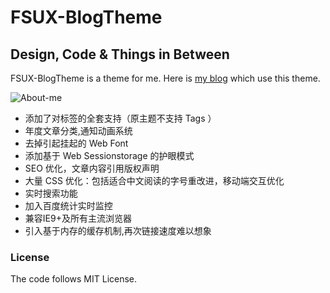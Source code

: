 # FSUX-BlogTheme

## Design, Code & Things in Between

FSUX-BlogTheme is a theme for me. Here is [my blog](http://fsux.me) which use this theme.

![About-me](http://i.imgur.com/haolJxz.jpg)



- 添加了对标签的全套支持（原主题不支持 Tags ）
- 年度文章分类,通知动画系统
- 去掉引起挂起的 Web Font
- 添加基于 Web Sessionstorage 的护眼模式
- SEO 优化，文章内容引用版权声明
- 大量 CSS 优化：包括适合中文阅读的字号重改进，移动端交互优化
- 实时搜索功能
- 加入百度统计实时监控
- 兼容IE9+及所有主流浏览器
- 引入基于内存的缓存机制,再次链接速度难以想象

### License
The code follows MIT License.
